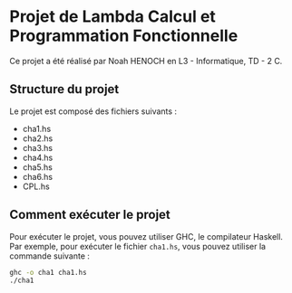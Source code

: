 # Projet de Lambda Calcul et Programmation Fonctionnelle

Ce projet a été réalisé par Noah HENOCH en L3 - Informatique, TD - 2 C.

## Structure du projet

Le projet est composé des fichiers suivants :

- cha1.hs
- cha2.hs
- cha3.hs
- cha4.hs
- cha5.hs
- cha6.hs
- CPL.hs

## Comment exécuter le projet

Pour exécuter le projet, vous pouvez utiliser GHC, le compilateur Haskell. Par exemple, pour exécuter le fichier `cha1.hs`, vous pouvez utiliser la commande suivante :

```sh
ghc -o cha1 cha1.hs
./cha1
```